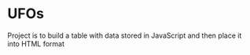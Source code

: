 # UFOs
Project is to build a table with data stored in JavaScript and then place it into HTML format
